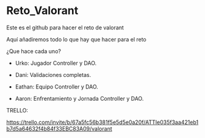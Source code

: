 # Reto_Valorant
Este es el github para hacer el reto de valorant

Aquí añadiremos todo lo que hay que hacer para el reto

¿Que hace cada uno?

- Urko: Jugador Controller y DAO.

- Dani: Validaciones completas.

- Eathan: Equipo Controller y DAO.

- Aaron: Enfrentamiento y Jornada Controller y DAO.

TRELLO:

https://trello.com/invite/b/67a5fc56b381f5e5d5e0a20f/ATTIe035f3aa421eb1b7d5a64632f4b84f33EBC83A09/valorant

